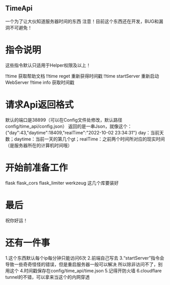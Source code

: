 TimeApi
-------

一个为了让大伙知道服务器时间的东西
注意！目前这个东西还在开发，BUG和漏洞不可避免！

# 指令说明
这些指令默认只适用于Helper权限及以上！

!!time 获取帮助文档
!!time reget 重新获得时间戳
!!time startServer 重新启动WebServer
!!time info 获取时间戳

# 请求Api返回格式
默认的端口是38899（可以在Config文件处修改，默认路径config/time_api/config.json）
返回的是一串Json，就像这个：
{"day":43,"daytime":18409,"realTime":"2022-10-02 23:34:31"}
day：当前天数；daytime：当前一天的第几个gt；realTime：之前两个时间所对应的现实时间（是服务器所在的计算机时间哦）

# 开始前准备工作
flask
flask_cors
flask_limiter
werkzeug
这几个库要装好

# 最后
祝你好运！

# 还有一件事
1.这个东西默认每个ip每分钟只能访问6次
2.前端自己写去
3.“startServer”指令会导致一些奇奇怪怪的错误，但是重启服务器一般可以解决 所以除非访问不了，别用这个
4.时间戳保存在config/time_api/time.json
5.记得开防火墙
6.cloudflare tunnel的不错，可以拿来当这个的内网穿透
